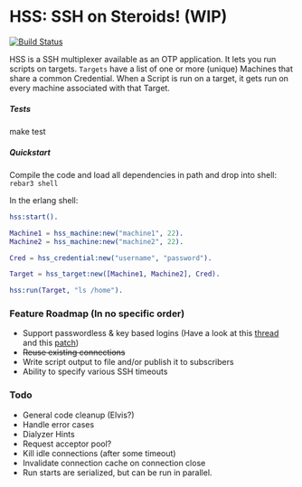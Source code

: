 # HSS: SSH on Steroids! (WIP)
[![Build Status](https://travis-ci.org/swvist/hss.svg)](https://travis-ci.org/swvist/hss)


HSS is a SSH multiplexer available as an OTP application. It lets you run
scripts on targets. `Targets` have a list of one or more (unique) Machines that
share a common Credential. When a Script is run on a target, it gets run on
every machine associated with that Target.

##### Tests
make test

##### Quickstart
Compile the code and load all dependencies in path and drop into shell: `rebar3 shell`

In the erlang shell:

```erlang
hss:start().

Machine1 = hss_machine:new("machine1", 22).
Machine2 = hss_machine:new("machine2", 22).

Cred = hss_credential:new("username", "password").

Target = hss_target:new([Machine1, Machine2], Cred).

hss:run(Target, "ls /home").

```

### Feature Roadmap (In no specific order)

* Support passwordless & key based logins (Have a look at this [thread](http://erlang.org/pipermail/erlang-patches/2015-November/004800.html) and this [patch](https://github.com/erlang/otp/pull/884))
* ~~Reuse existing connections~~
* Write script output to file and/or publish it to subscribers
* Ability to specify various SSH timeouts


### Todo

* General code cleanup (Elvis?)
* Handle error cases
* Dialyzer Hints
* Request acceptor pool?
* Kill idle connections (after some timeout)
* Invalidate connection cache on connection close
* Run starts are serialized, but can be run in parallel.
